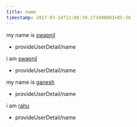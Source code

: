 ```yaml
---
title: name
timestamp: 2017-03-14T11:06:39.173490093+05:30
---
```


my name is [swapnil](name)
* provideUserDetail/name

i am [swapnil](name)
* provideUserDetail/name

my name is [ganesh](name)
* provideUserDetail/name

i am [rahu](name)
* provideUserDetail/name
